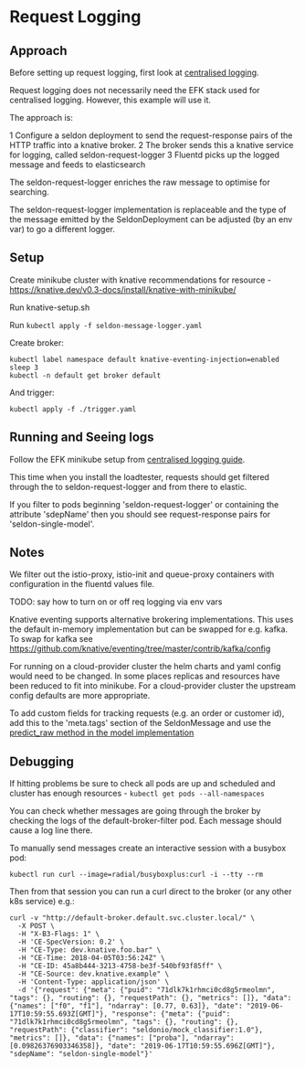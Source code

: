 # Request Logging

## Approach

Before setting up request logging, first look at [centralised logging](../README.md).

Request logging does not necessarily need the EFK stack used for centralised logging. However, this example will use it.

The approach is:

1 Configure a seldon deployment to send the request-response pairs of the HTTP traffic into a knative broker.
2 The broker sends this a knative service for logging, called seldon-request-logger
3 Fluentd picks up the logged message and feeds to elasticsearch

The seldon-request-logger enriches the raw message to optimise for searching.

The seldon-request-logger implementation is replaceable and the type of the message emitted by the SeldonDeployment can be adjusted (by an env var) to go a different logger.

## Setup

Create minikube cluster with knative recommendations for resource - https://knative.dev/v0.3-docs/install/knative-with-minikube/

Run knative-setup.sh

Run `kubectl apply -f seldon-message-logger.yaml`


Create broker:

```
kubectl label namespace default knative-eventing-injection=enabled
sleep 3
kubectl -n default get broker default
```

And trigger:
```
kubectl apply -f ./trigger.yaml
```

## Running and Seeing logs

Follow the EFK minikube setup from [centralised logging guide](../README.md).

This time when you install the loadtester, requests should get filtered through the to seldon-request-logger and from there to elastic.

If you filter to pods beginning 'seldon-request-logger' or containing the attribute 'sdepName' then you should see request-response pairs for 'seldon-single-model'.

## Notes

We filter out the istio-proxy, istio-init and queue-proxy containers with configuration in the fluentd values file.

TODO: say how to turn on or off req logging via env vars

Knative eventing supports alternative brokering implementations. This uses the default in-memory implementation but can be swapped for e.g. kafka.
To swap for kafka see https://github.com/knative/eventing/tree/master/contrib/kafka/config

For running on a cloud-provider cluster the helm charts and yaml config would need to be changed. In some places replicas and resources have been reduced to fit into minikube. For a cloud-provider cluster the upstream config defaults are more appropriate.

To add custom fields for tracking requests (e.g. an order or customer id), add this to the 'meta.tags' section of the SeldonMessage and use the [predict_raw method in the model implementation](https://docs.seldon.io/projects/seldon-core/en/latest/python/python_component.html?highlight=predict_raw#low-level-methods)

## Debugging

If hitting problems be sure to check all pods are up and scheduled and cluster has enough resources - `kubectl get pods --all-namespaces`

You can check whether messages are going through the broker by checking the logs of the default-broker-filter pod. Each message should cause a log line there.

To manually send messages create an interactive session with a busybox pod:

`kubectl run curl --image=radial/busyboxplus:curl -i --tty --rm`

Then from that session you can run a curl direct to the broker (or any other k8s service) e.g.:

```
curl -v "http://default-broker.default.svc.cluster.local/" \
  -X POST \
  -H "X-B3-Flags: 1" \
  -H 'CE-SpecVersion: 0.2' \
  -H "CE-Type: dev.knative.foo.bar" \
  -H "CE-Time: 2018-04-05T03:56:24Z" \
  -H "CE-ID: 45a8b444-3213-4758-be3f-540bf93f85ff" \
  -H "CE-Source: dev.knative.example" \
  -H 'Content-Type: application/json' \
  -d '{"request": {"meta": {"puid": "71dlk7k1rhmci0cd8g5rmeolmn", "tags": {}, "routing": {}, "requestPath": {}, "metrics": []}, "data": {"names": ["f0", "f1"], "ndarray": [0.77, 0.63]}, "date": "2019-06-17T10:59:55.693Z[GMT]"}, "response": {"meta": {"puid": "71dlk7k1rhmci0cd8g5rmeolmn", "tags": {}, "routing": {}, "requestPath": {"classifier": "seldonio/mock_classifier:1.0"}, "metrics": []}, "data": {"names": ["proba"], "ndarray": [0.09826376903346358]}, "date": "2019-06-17T10:59:55.696Z[GMT]"}, "sdepName": "seldon-single-model"}'
```